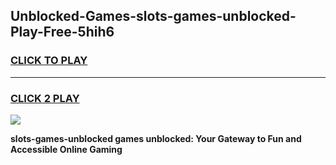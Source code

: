 
## Unblocked-Games-slots-games-unblocked-Play-Free-5hih6
<h3>
<a href="https://premium76.site?title=slots-games-unblocked&ref=21A">CLICK TO PLAY</a></h3>
<hr>

<h3>
<a href="https://premium76.site?title=slots-games-unblocked&ref=21A">CLICK 2 PLAY</a>
  
</h3>

<a href="https://premium76.site?title=slots-games-unblocked&ref=21A"><img src="https://clearcache.store/games.png"></a>


**slots-games-unblocked games unblocked: Your Gateway to Fun and Accessible Online Gaming**
